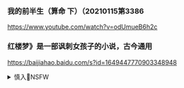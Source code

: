 ### 我的前半生（算命 下）（20210115第3386
https://www.youtube.com/watch?v=odUmueB6h2c

### 红楼梦》是一部讽刺女孩子的小说，古今通用
https://baijiahao.baidu.com/s?id=1649447770903348948

<details><summary>慎入🔞NSFW</summary>

Not Safe For Work
![](https://upload.wikimedia.org/wikipedia/commons/thumb/d/d3/Biohazard_Symbol_Specification.png/210px-Biohazard_Symbol_Specification.png)

<details><summary><b>风险自理Use At Your Own Risk🈲</summary>

### zg迫害著名保钓人士，充分说明抗日只是偶尔的需要（20201211第3198
https://www.youtube.com/watch?v=vT9Lu8xFgHM

跟日本关系不好了，需要了你么出来闹一闹。保卫钓鱼d，抗日砸日本车OK，这是zf需要的时候。zf不需要的时候你们老实待着，不要抗日。亲日的时候举着鲜花，说欢迎欢迎，热烈欢迎。不需要的时候zf一个眼色，拿着臭鸡蛋往日本领事馆里扔，拿着车锁去砸日本车。

该拿鲜花的时候你还砸日本车，zgzf就要治理治理你了，治理你的原因跟你到底是抗日保钓还是亲日没有关系，治你的原因是你不长眼眉，是你不懂事，不听上面的。

### 讲清楚：m主d和g和d都有人选举作弊（20201108第3086
https://www.youtube.com/watch?v=YmvhTGwPHnM

很多人认为只要xjp下去了，换个人就好。不会的，这个不是g产d的问题也不是xjp的问题。你把xjp换下去，换李kq就好了吗？不会的好的，你把g产d换下去，再换一个d就好了吗？不会的。只不过就是改c换代，换了一个hd而已。

m主d和g和d在那掐，老bx日子就好过了。g不聊生，m就聊生了。

美国的m主体z不是最好的体z，但是它有一个好处事在自我的斗争当中不断暴露自己的问题。每一次暴露自己的问题之后，他就自己去修补，不断地在进化。

而我们经常暴露不出那些问题来，因为很多问题都在桌子底下私下去解决了。

### 抗美援c，保家卫g的z相，c鲜战争到底谁输谁赢？（20201025第3052
https://www.youtube.com/watch?v=imIvMBUc7Ho

你要想象一下，may同志如果当时从北c鲜战场回去了。
我们成功地在c鲜战场上消灭了may同志。

may同志如果没有死在北c鲜的话，现在统治zg的是谁呢？就是m三胖啊。

我们zg人也是还跟文g一样，还穿着那种蓝色的制服，还是拿着那个小本在那喊：mzx万岁，m三zx万岁。

### 恒d暴雷，负债8355亿，许家y威胁xjp，不救恒大，整个zg经济就垮了（20200924第2936
https://www.youtube.com/watch?v=Vg6rXq8xLL8

</details>
</details>
